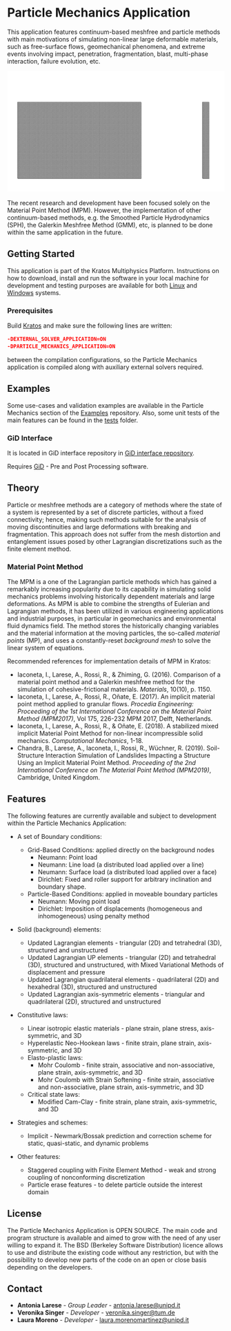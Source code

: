 # Particle Mechanics Application

This application features continuum-based meshfree and particle methods with main motivations of simulating non-linear large deformable materials, such as free-surface flows, geomechanical phenomena, and extreme events involving impact, penetration, fragmentation, blast, multi-phase interaction, failure evolution, etc.

<p align="center">
  <img src="https://github.com/KratosMultiphysics/Documentation/blob/master/Readme_files/ParticleMechanicsApplication.gif" width="618" height="280"/>
</p>


The recent research and development have been focused solely on the Material Point Method (MPM). However, the implementation of other continuum-based methods, e.g. the Smoothed Particle Hydrodynamics (SPH), the Galerkin Meshfree Method (GMM), etc, is planned to be done within the same application in the future.

## Getting Started

This application is part of the Kratos Multiphysics Platform. Instructions on how to download, install and run the software in your local machine for development and testing purposes are available for both [Linux](http://kratos-wiki.cimne.upc.edu/index.php/LinuxInstall) and [Windows](http://kratos-wiki.cimne.upc.edu/index.php/Windows_7_Download_and_Installation) systems.

### Prerequisites

Build [Kratos](https://github.com/KratosMultiphysics/Kratos/wiki) and make sure the following lines are written:

``` cmake
-DEXTERNAL_SOLVER_APPLICATION=ON
-DPARTICLE_MECHANICS_APPLICATION=ON
```

between the compilation configurations, so the Particle Mechanics application is compiled along with auxiliary external solvers required.

## Examples
Some use-cases and validation examples are available in the Particle Mechanics section of the [Examples](https://kratosmultiphysics.github.io/Examples/) repository. Also, some unit tests of the main features can be found in the [tests](https://github.com/KratosMultiphysics/Kratos/tree/master/applications/ParticleMechanicsApplication/tests) folder.

### GiD Interface
It is located in GiD interface repository in [GiD interface repository](https://github.com/KratosMultiphysics/GiDInterface/tree/master/).

Requires [GiD](https://www.gidhome.com/) - Pre and Post Processing software.

## Theory

Particle or meshfree methods are a category of methods where the state of a system is represented by a set of discrete particles, without a fixed connectivity; hence, making such methods suitable for the analysis of moving discontinuities and large deformations with breaking and fragmentation. This approach does not suffer from the mesh distortion and entanglement issues posed by other Lagrangian discretizations such as the finite element method.

### Material Point Method

The MPM is a one of the Lagrangian particle methods which has gained a remarkably increasing popularity due to its capability in simulating solid mechanics problems involving historically dependent materials and large deformations. As MPM is able to combine the strengths of Eulerian and Lagrangian methods, it has been utilized in various engineering applications and industrial purposes, in particular in geomechanics and environmental fluid dynamics field. The method stores the historically changing variables and the material information at the moving particles, the so-called *material points* (MP), and uses a constantly-reset *background mesh* to solve the linear system of equations.

Recommended references for implementation details of MPM in Kratos:
- Iaconeta, I., Larese, A., Rossi, R., & Zhiming, G. (2016). Comparison of a material point method and a Galerkin meshfree method for the simulation of cohesive-frictional materials. *Materials*, 10(10), p. 1150.
- Iaconeta, I., Larese, A., Rossi, R., Oñate, E. (2017). An implicit material point method applied to granular flows. *Procedia Engineering: Proceeding of the 1st International Conference on the Material Point Method (MPM2017)*, Vol 175, 226-232 MPM 2017, Delft, Netherlands.
- Iaconeta, I., Larese, A., Rossi, R., & Oñate, E. (2018). A stabilized mixed implicit Material Point Method for non-linear incompressible solid mechanics. *Computational Mechanics*, 1-18.
- Chandra, B., Larese, A., Iaconeta, I., Rossi, R., Wüchner, R. (2019). Soil-Structure Interaction Simulation of Landslides Impacting a Structure Using an Implicit Material Point Method. *Proceeding of the 2nd International Conference on The Material Point Method (MPM2019)*, Cambridge, United Kingdom.

## Features

The following features are currently available and subject to development within the Particle Mechanics Application:

- A set of Boundary conditions:
    * Grid-Based Conditions: applied directly on the background nodes
        * Neumann: Point load
        * Neumann: Line load (a distributed load applied over a line)
        * Neumann: Surface load (a distributed load applied over a face)
        * Dirichlet: Fixed and roller support for arbitrary inclination and boundary shape.
    * Particle-Based Conditions: applied in moveable boundary particles
        * Neumann: Moving point load
        * Dirichlet: Imposition of displacements (homogeneous and inhomogeneous) using penalty method

- Solid (background) elements:
    * Updated Lagrangian elements - triangular (2D) and tetrahedral (3D), structured and unstructured
    * Updated Lagrangian UP elements - triangular (2D) and tetrahedral (3D), structured and unstructured, with Mixed Variational Methods of displacement and pressure
    * Updated Lagrangian quadrilateral elements - quadrilateral (2D) and hexahedral (3D), structured and unstructured
    * Updated Lagrangian axis-symmetric elements - triangular and quadrilateral (2D), structured and unstructured

- Constitutive laws:
    * Linear isotropic elastic materials - plane strain, plane stress, axis-symmetric, and 3D
    * Hyperelastic Neo-Hookean laws - finite strain, plane strain, axis-symmetric, and 3D
    * Elasto-plastic laws:
        * Mohr Coulomb - finite strain, associative and non-associative, plane strain, axis-symmetric, and 3D
        * Mohr Coulomb with Strain Softening - finite strain, associative and non-associative, plane strain, axis-symmetric, and 3D
    * Critical state laws:
        * Modified Cam-Clay - finite strain, plane strain, axis-symmetric, and 3D

- Strategies and schemes:
    * Implicit - Newmark/Bossak prediction and correction scheme for static, quasi-static, and dynamic problems

- Other features:
    * Staggered coupling with Finite Element Method - weak and strong coupling of nonconforming discretization
    * Particle erase features - to delete particle outside the interest domain

## License

The Particle Mechanics Application is OPEN SOURCE. The main code and program structure is available and aimed to grow with the need of any user willing to expand it. The BSD (Berkeley Software Distribution) licence allows to use and distribute the existing code without any restriction, but with the possibility to develop new parts of the code on an open or close basis depending on the developers.

## Contact

* **Antonia Larese** - *Group Leader* - [antonia.larese@unipd.it](mailto:antonia.larese@unipd.it)
* **Veronika Singer** - *Developer* - [veronika.singer@tum.de](mailto:veronika.singer@tum.de)
* **Laura Moreno** - *Developer* - [laura.morenomartinez@unipd.it](mailto:laura.morenomartinez@unipd.it)
